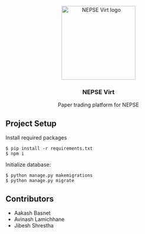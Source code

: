 <p align="center">
    <img src="https://github.com/iamaakashbasnet/nepse-virt/assets/136826895/e0de5eb8-4eba-4b5f-839d-75d9c490c1a8" alt="NEPSE Virt logo" width="200" />
</p>
<h3 align="center">NEPSE Virt</h3>
<p align="center">Paper trading platform for NEPSE</p>

## Project Setup
Install required packages
```
$ pip install -r requirements.txt
$ npm i
```
Initialize database:
```
$ python manage.py makemigrations
$ python manage.py migrate
```

## Contributors
- Aakash Basnet
- Avinash Lamichhane
- Jibesh Shrestha
